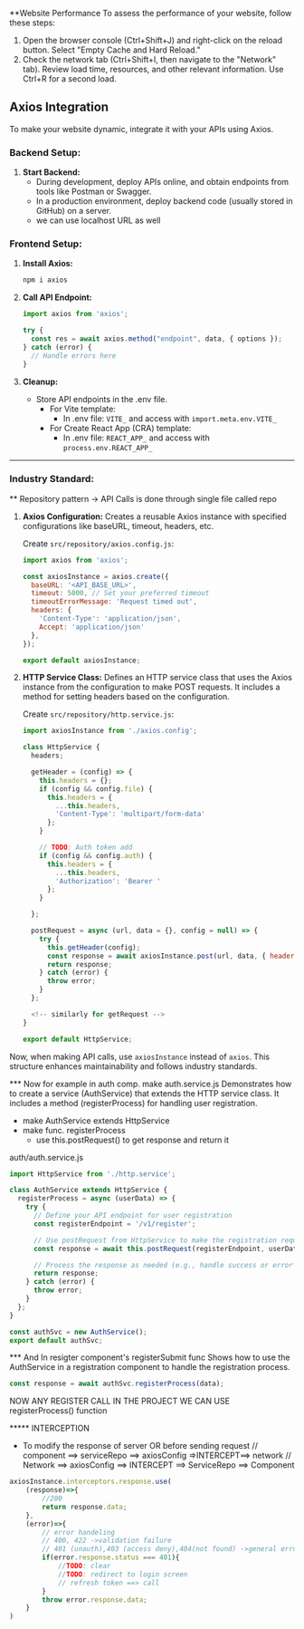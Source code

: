 
**Website Performance
To assess the performance of your website, follow these steps:

1. Open the browser console (Ctrl+Shift+J) and right-click on the reload button. Select "Empty Cache and Hard Reload."
2. Check the network tab (Ctrl+Shift+I, then navigate to the "Network" tab). Review load time, resources, and other relevant information. Use Ctrl+R for a second load.




## Axios Integration

To make your website dynamic, integrate it with your APIs using Axios.

### Backend Setup:

1. **Start Backend:**
   - During development, deploy APIs online, and obtain endpoints from tools like Postman or Swagger.
   - In a production environment, deploy backend code (usually stored in GitHub) on a server.
   * we can use localhost URL as well

### Frontend Setup:

1. **Install Axios:**
   ```bash
   npm i axios
   ```

2. **Call API Endpoint:**
   ```javascript
   import axios from 'axios';

   try {
     const res = await axios.method("endpoint", data, { options });
   } catch (error) {
     // Handle errors here
   }
   ```

3. **Cleanup:**
   - Store API endpoints in the .env file.
     - For Vite template:
       - In .env file: `VITE_` and access with `import.meta.env.VITE_`
     - For Create React App (CRA) template:
       - In .env file: `REACT_APP_` and access with `process.env.REACT_APP_`


--------------------------------------------------------------------------------------------------------------------------------------------------------------------

### Industry Standard:
** Repository pattern -> API Calls is done through single file called repo

1. **Axios Configuration:**
Creates a reusable Axios instance with specified configurations like baseURL, timeout, headers, etc.

   Create `src/repository/axios.config.js`:
   ```javascript
   import axios from 'axios';

   const axiosInstance = axios.create({
     baseURL: '<API_BASE_URL>',
     timeout: 5000, // Set your preferred timeout
     timeoutErrorMessage: 'Request timed out',
     headers: {
       'Content-Type': 'application/json',
       Accept: 'application/json'
     },
   });

   export default axiosInstance;
   ```


2. **HTTP Service Class:**
Defines an HTTP service class that uses the Axios instance from the configuration to make POST requests. It includes a method for setting headers based on the configuration.

   Create `src/repository/http.service.js`:
   ```javascript
   import axiosInstance from './axios.config';

   class HttpService {
     headers;

     getHeader = (config) => {
       this.headers = {};
       if (config && config.file) {
         this.headers = {
           ...this.headers,
           'Content-Type': 'multipart/form-data'
         };
       }

       // TODO: Auth token add
       if (config && config.auth) {
         this.headers = {
           ...this.headers,
           'Authorization': 'Bearer '
         };
       }

     };

     postRequest = async (url, data = {}, config = null) => {
       try {
         this.getHeader(config);
         const response = await axiosInstance.post(url, data, { headers: this.headers });
         return response;
       } catch (error) {
         throw error;
       }
     };

     <!-- similarly for getRequest -->
   }

   export default HttpService;
   ```

Now, when making API calls, use `axiosInstance` instead of `axios`. This structure enhances maintainability and follows industry standards.


*** Now for example in auth comp. make auth.service.js
Demonstrates how to create a service (AuthService) that extends the HTTP service class. It includes a method (registerProcess) for handling user registration.

- make AuthService extends HttpService
- make func. registerProcess
    - use this.postRequest() to get response and return it

auth/auth.service.js  
```javascript
import HttpService from './http.service';

class AuthService extends HttpService {
  registerProcess = async (userData) => {
    try {
      // Define your API endpoint for user registration
      const registerEndpoint = '/v1/register';

      // Use postRequest from HttpService to make the registration request
      const response = await this.postRequest(registerEndpoint, userData,{file:true});

      // Process the response as needed (e.g., handle success or error cases)
      return response;
    } catch (error) {
      throw error;
    }
  };
}

const authSvc = new AuthService();
export default authSvc;

```

*** And In resigter component's registerSubmit func
Shows how to use the AuthService in a registration component to handle the registration process.

```javascript
const response = await authSvc.registerProcess(data);
```

NOW ANY REGISTER CALL IN THE PROJECT WE CAN USE registerProcess() function



***** INTERCEPTION 
* To modify the response of server OR before sending request
// component ==> serviceRepo ==> axiosConfig =>INTERCEPT==> network
// Network ==> axiosConfig ==> INTERCEPT ==> ServiceRepo ==> Component

```javascript
axiosInstance.interceptors.response.use(
    (response)=>{
        //200
        return response.data;
    },
    (error)=>{
        // error handeling
        // 400, 422 ->validation failure
        // 401 (unauth),403 (access deny),404(not found) ->general errors
        if(error.response.status === 401){
            //TODO: clear
            //TODO: redirect to login screen
            // refresh token ==> call
        }
        throw error.response.data;
    }
)
```
